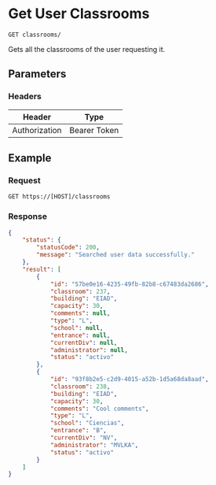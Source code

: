 # Get User Classrooms

    GET classrooms/
    
Gets all the classrooms of the user requesting it.

## Parameters

### Headers
Header | Type
--- | ---
Authorization | Bearer Token

## Example
### Request

    GET https://[HOST]/classrooms

### Response
``` json
{
    "status": {
        "statusCode": 200,
        "message": "Searched user data successfully."
    },
    "result": [
        {
            "id": "57be0e16-4235-49fb-82b8-c67483da2686",
            "classroom": 237,
            "building": "EIAD",
            "capacity": 30,
            "comments": null,
            "type": "L",
            "school": null,
            "entrance": null,
            "currentDiv": null,
            "administrator": null,
            "status": "activo"
        },
        {
            "id": "93f8b2e5-c2d9-4015-a52b-1d5a68da8aad",
            "classroom": 238,
            "building": "EIAD",
            "capacity": 30,
            "comments": "Cool comments",
            "type": "L",
            "school": "Ciencias",
            "entrance": "B",
            "currentDiv": "NV",
            "administrator": "MVLKA",
            "status": "activo"
        }
    ]
}
```
